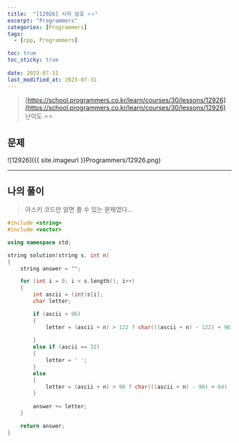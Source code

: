 ```yaml
---
title:  "[12926] 시저 암호 ⭐⭐"
excerpt: "Programmers"
categories: [Programmers]
tags:
  - [cpp, Programmers]

toc: true
toc_sticky: true
 
date: 2023-07-31
last_modified_at: 2023-07-31
---
```


> [https://school.programmers.co.kr/learn/courses/30/lessons/12926](https://school.programmers.co.kr/learn/courses/30/lessons/12926)  
> 난이도 ⭐⭐

## 문제

![12926]({{ site.imageurl }}Programmers/12926.png)  

***

## 나의 풀이
  
> 아스키 코드만 알면 풀 수 있는 문제였다...


```cpp
#include <string>
#include <vector>

using namespace std;

string solution(string s, int n)
{
    string answer = "";

    for (int i = 0; i < s.length(); i++)
    {
        int ascii = (int)s[i];
        char letter;

        if (ascii > 96)
        {
            letter = (ascii + n) > 122 ? char(((ascii + n) - 122) + 96) : char((ascii + n));
            
        }
        else if (ascii == 32)
        {
            letter = ' ';
        }
        else
        {
            letter = (ascii + n) > 90 ? char(((ascii + n) - 90) + 64) : char((ascii + n));
        }
        
        answer += letter;
    }

    return answer;
}
```